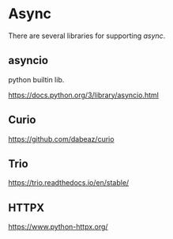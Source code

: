 # Async

There are several libraries for supporting *async*.  

## asyncio

python builtin lib.  

https://docs.python.org/3/library/asyncio.html

## Curio

https://github.com/dabeaz/curio

## Trio

https://trio.readthedocs.io/en/stable/

## HTTPX

https://www.python-httpx.org/
